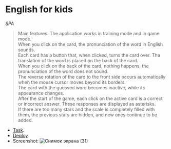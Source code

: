 # English for kids

*SPA*
>Main features:
>The application works in training mode and in game mode.  
>When you click on the card, the pronunciation of the word in English sounds.  
>Each card has a button that, when clicked, turns the card over. The translation of the word is placed on the back of the card.  
>When you click on the back of the card, nothing happens, the pronunciation of the word does not sound.  
>The reverse rotation of the card to the front side occurs automatically when the mouse cursor moves beyond its borders.  
>The card with the guessed word becomes inactive, while its appearance changes.  
>After the start of the game, each click on the active card is a correct or incorrect answer. These responses are displayed as asterisks.  
>If there are too many stars and the scale is completely filled with them, the previous stars are hidden, and new ones continue to be added.  

- [Task](https://github.com/rolling-scopes-school/tasks/blob/master/tasks/rslang/english-for-kids.md).
- [Deploy](https://mabay919.github.io/english-for-kids/).
- Screenshot:
![Снимок экрана (31)](https://user-images.githubusercontent.com/54597981/114086776-b4873c00-98bb-11eb-9dea-c9045097b85f.png)

